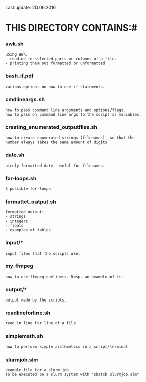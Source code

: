 Last update: 20.06.2016

# THIS DIRECTORY CONTAINS:#


### awk.sh ### 
    using awk.
    - reading in selected parts or columns of a file.
    - printing them out formatted or unformatted

### bash_if.pdf ###
    various options on how to use if statements.

### cmdlineargs.sh ### 
    how to pass command line arguments and options/flags.
    how to pass on command line args to the script as variables.

### creating_enumerated_outputfiles.sh ### 
    how to create enumerated strings (filenames), so that the
    number always takes the same amount of digits

### date.sh ### 
    nicely formatted date, useful for filenames.

### for-loops.sh ### 
    3 possible for-loops.

### formattet_output.sh ### 
    formatted output:
    - strings
    - integers
    - floats
    - examples of tables

### input/* ###
    input files that the scripts use.

### my_ffmpeg ###
    how to use ffmpeg oneliners. Resp. an example of it.

### output/* ###
    output made by the scripts.

### readlineforline.sh ### 
    read in line for line of a file.

### simplemath.sh ### 
    how to perform simple arithmetics in a script/terminal

### slurmjob.slm ###
    example file for a slurm job.
    To be executed on a slurm system with "sbatch slurmjob.slm"

